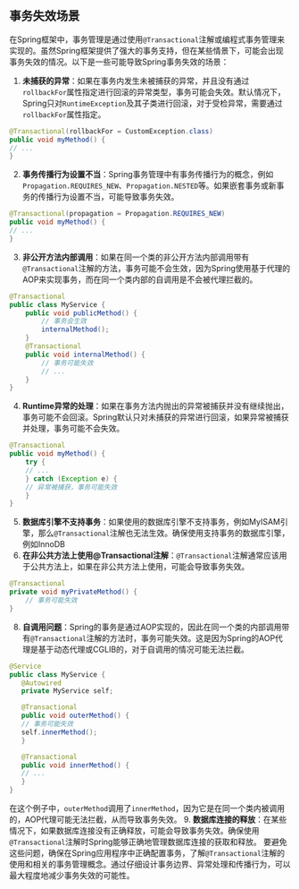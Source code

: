 ## 事务失效场景
在Spring框架中，事务管理是通过使用`@Transactional`注解或编程式事务管理来实现的。虽然Spring框架提供了强大的事务支持，但在某些情景下，可能会出现事务失效的情况。以下是一些可能导致Spring事务失效的场景：

1. **未捕获的异常**：如果在事务内发生未被捕获的异常，并且没有通过`rollbackFor`属性指定进行回滚的异常类型，事务可能会失效。默认情况下，Spring只对`RuntimeException`及其子类进行回滚，对于受检异常，需要通过`rollbackFor`属性指定。
```java
@Transactional(rollbackFor = CustomException.class) 
public void myMethod() {     
// ... 
}
```   
2. **事务传播行为设置不当**：Spring事务管理中有事务传播行为的概念，例如`Propagation.REQUIRES_NEW`、`Propagation.NESTED`等。如果嵌套事务或新事务的传播行为设置不当，可能导致事务失效。
```java
@Transactional(propagation = Propagation.REQUIRES_NEW) 
public void myMethod() {     
// ... 
}
```
3. **非公开方法内部调用**：如果在同一个类的非公开方法内部调用带有`@Transactional`注解的方法，事务可能不会生效，因为Spring使用基于代理的AOP来实现事务，而在同一个类内部的自调用是不会被代理拦截的。
```java
@Transactional 
public class MyService {     
	public void publicMethod() {         
		// 事务会生效         
		internalMethod();     
	}      
	@Transactional     
	public void internalMethod() {
		// 事务可能失效         
		// ...     
	} 
}
```
4. **Runtime异常的处理**：如果在事务方法内抛出的异常被捕获并没有继续抛出，事务可能不会回滚。Spring默认只对未捕获的异常进行回滚，如果异常被捕获并处理，事务可能不会失效。
```java
@Transactional 
public void myMethod() {     
	try {         
	// ...     
	} catch (Exception e) {         
	// 异常被捕获，事务可能失效     
	} 
}
```
5. **数据库引擎不支持事务**：如果使用的数据库引擎不支持事务，例如MyISAM引擎，那么`@Transactional`注解也无法生效。确保使用支持事务的数据库引擎，例如InnoDB
7. **在非公共方法上使用@Transactional注解**：`@Transactional`注解通常应该用于公共方法上，如果在非公共方法上使用，可能会导致事务失效。
```java
@Transactional
private void myPrivateMethod() {
    // 事务可能失效
}
```

8. **自调用问题**：Spring的事务是通过AOP实现的，因此在同一个类的内部调用带有`@Transactional`注解的方法时，事务可能失效。这是因为Spring的AOP代理是基于动态代理或CGLIB的，对于自调用的情况可能无法拦截。
```java
@Service
public class MyService {
   @Autowired
   private MyService self;

   @Transactional
   public void outerMethod() {
   // 事务可能失效
   self.innerMethod();
   }

   @Transactional
   public void innerMethod() {
   // ...
   }
}

```
在这个例子中，`outerMethod`调用了`innerMethod`，因为它是在同一个类内被调用的，AOP代理可能无法拦截，从而导致事务失效。
9. **数据库连接的释放**：在某些情况下，如果数据库连接没有正确释放，可能会导致事务失效。确保使用`@Transactional`注解时Spring能够正确地管理数据库连接的获取和释放。
要避免这些问题，确保在Spring应用程序中正确配置事务，了解`@Transactional`注解的使用和相关的事务管理概念。通过仔细设计事务边界、异常处理和传播行为，可以最大程度地减少事务失效的可能性。